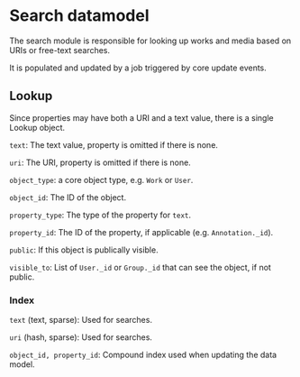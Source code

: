 
Search datamodel
================

The search module is responsible for looking up works and media based
on URIs or free-text searches.

It is populated and updated by a job triggered by core update events.

Lookup
------

Since properties may have both a URI and a text value, there is a
single Lookup object.

`text`: The text value, property is omitted if there is none.

`uri`: The URI, property is omitted if there is none.

`object_type`: a core object type, e.g. `Work` or `User`.

`object_id`: The ID of the object.

`property_type`: The type of the property for `text`.

`property_id`: The ID of the property, if applicable (e.g. `Annotation._id`).

`public`: If this object is publically visible.

`visible_to`: List of `User._id` or `Group._id` that can see the
object, if not public.


### Index

`text` (text, sparse): Used for searches. 

`uri` (hash, sparse): Used for searches.

`object_id, property_id`: Compound index used when updating the data
model.
